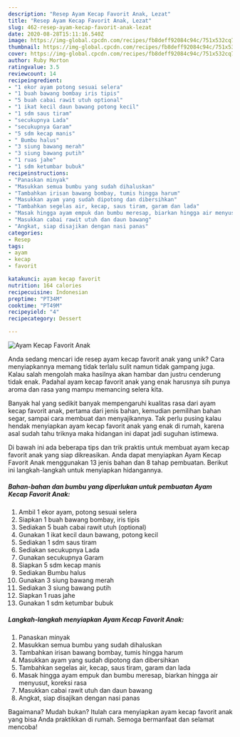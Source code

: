 ```yaml
---
description: "Resep Ayam Kecap Favorit Anak, Lezat"
title: "Resep Ayam Kecap Favorit Anak, Lezat"
slug: 462-resep-ayam-kecap-favorit-anak-lezat
date: 2020-08-28T15:11:16.540Z
image: https://img-global.cpcdn.com/recipes/fb8deff92084c94c/751x532cq70/ayam-kecap-favorit-anak-foto-resep-utama.jpg
thumbnail: https://img-global.cpcdn.com/recipes/fb8deff92084c94c/751x532cq70/ayam-kecap-favorit-anak-foto-resep-utama.jpg
cover: https://img-global.cpcdn.com/recipes/fb8deff92084c94c/751x532cq70/ayam-kecap-favorit-anak-foto-resep-utama.jpg
author: Ruby Morton
ratingvalue: 3.5
reviewcount: 14
recipeingredient:
- "1 ekor ayam potong sesuai selera"
- "1 buah bawang bombay iris tipis"
- "5 buah cabai rawit utuh optional"
- "1 ikat kecil daun bawang potong kecil"
- "1 sdm saus tiram"
- "secukupnya Lada"
- "secukupnya Garam"
- "5 sdm kecap manis"
- " Bumbu halus"
- "3 siung bawang merah"
- "3 siung bawang putih"
- "1 ruas jahe"
- "1 sdm ketumbar bubuk"
recipeinstructions:
- "Panaskan minyak"
- "Masukkan semua bumbu yang sudah dihaluskan"
- "Tambahkan irisan bawang bombay, tumis hingga harum"
- "Masukkan ayam yang sudah dipotong dan dibersihkan"
- "Tambahkan segelas air, kecap, saus tiram, garam dan lada"
- "Masak hingga ayam empuk dan bumbu meresap, biarkan hingga air menyusut, koreksi rasa"
- "Masukkan cabai rawit utuh dan daun bawang"
- "Angkat, siap disajikan dengan nasi panas"
categories:
- Resep
tags:
- ayam
- kecap
- favorit

katakunci: ayam kecap favorit 
nutrition: 164 calories
recipecuisine: Indonesian
preptime: "PT34M"
cooktime: "PT49M"
recipeyield: "4"
recipecategory: Dessert

---
```



![Ayam Kecap Favorit Anak](https://img-global.cpcdn.com/recipes/fb8deff92084c94c/751x532cq70/ayam-kecap-favorit-anak-foto-resep-utama.jpg)

Anda sedang mencari ide resep ayam kecap favorit anak yang unik? Cara menyiapkannya memang tidak terlalu sulit namun tidak gampang juga. Kalau salah mengolah maka hasilnya akan hambar dan justru cenderung tidak enak. Padahal ayam kecap favorit anak yang enak harusnya sih punya aroma dan rasa yang mampu memancing selera kita.

Banyak hal yang sedikit banyak mempengaruhi kualitas rasa dari ayam kecap favorit anak, pertama dari jenis bahan, kemudian pemilihan bahan segar, sampai cara membuat dan menyajikannya. Tak perlu pusing kalau hendak menyiapkan ayam kecap favorit anak yang enak di rumah, karena asal sudah tahu triknya maka hidangan ini dapat jadi suguhan istimewa.




Di bawah ini ada beberapa tips dan trik praktis untuk membuat ayam kecap favorit anak yang siap dikreasikan. Anda dapat menyiapkan Ayam Kecap Favorit Anak menggunakan 13 jenis bahan dan 8 tahap pembuatan. Berikut ini langkah-langkah untuk menyiapkan hidangannya.

<!--inarticleads1-->

##### Bahan-bahan dan bumbu yang diperlukan untuk pembuatan Ayam Kecap Favorit Anak:

1. Ambil 1 ekor ayam, potong sesuai selera
1. Siapkan 1 buah bawang bombay, iris tipis
1. Sediakan 5 buah cabai rawit utuh (optional)
1. Gunakan 1 ikat kecil daun bawang, potong kecil
1. Sediakan 1 sdm saus tiram
1. Sediakan secukupnya Lada
1. Gunakan secukupnya Garam
1. Siapkan 5 sdm kecap manis
1. Sediakan  Bumbu halus
1. Gunakan 3 siung bawang merah
1. Sediakan 3 siung bawang putih
1. Siapkan 1 ruas jahe
1. Gunakan 1 sdm ketumbar bubuk




<!--inarticleads2-->

##### Langkah-langkah menyiapkan Ayam Kecap Favorit Anak:

1. Panaskan minyak
1. Masukkan semua bumbu yang sudah dihaluskan
1. Tambahkan irisan bawang bombay, tumis hingga harum
1. Masukkan ayam yang sudah dipotong dan dibersihkan
1. Tambahkan segelas air, kecap, saus tiram, garam dan lada
1. Masak hingga ayam empuk dan bumbu meresap, biarkan hingga air menyusut, koreksi rasa
1. Masukkan cabai rawit utuh dan daun bawang
1. Angkat, siap disajikan dengan nasi panas




Bagaimana? Mudah bukan? Itulah cara menyiapkan ayam kecap favorit anak yang bisa Anda praktikkan di rumah. Semoga bermanfaat dan selamat mencoba!

